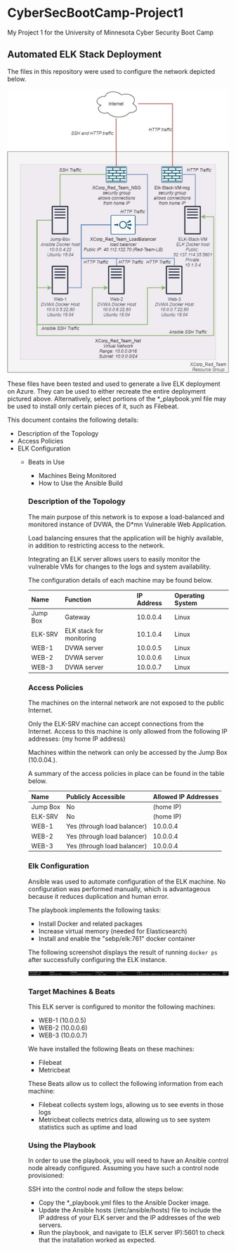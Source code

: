 # CyberSecBootCamp-Project1
My Project 1 for the University of Minnesota Cyber Security Boot Camp

## Automated ELK Stack Deployment

The files in this repository were used to configure the network depicted below.

![network diagram](Images/diagram.jpg)

These files have been tested and used to generate a live ELK deployment on Azure. They can be used to either recreate the entire deployment pictured above. Alternatively, select portions of the \*_playbook.yml file may be used to install only certain pieces of it, such as Filebeat.

This document contains the following details:
- Description of the Topology
- Access Policies
- ELK Configuration
  - Beats in Use
    - Machines Being Monitored
    - How to Use the Ansible Build


    ### Description of the Topology

    The main purpose of this network is to expose a load-balanced and monitored instance of DVWA, the D\*mn Vulnerable Web Application.

    Load balancing ensures that the application will be highly available, in addition to restricting access to the network.

    Integrating an ELK server allows users to easily monitor the vulnerable VMs for changes to the logs and system availability.

    The configuration details of each machine may be found below.

    | Name     | Function | IP Address | Operating System |
    |----------|----------|------------|------------------|
    | Jump Box | Gateway  | 10.0.0.4   | Linux            |
    | ELK-SRV  | ELK stack for monitoring | 10.1.0.4            | Linux                 |
    | WEB-1     | DVWA server         | 10.0.0.5           |      Linux            |
    | WEB-2     | DVWA server         | 10.0.0.6           |    Linux              |
    | WEB-3     | DVWA server         | 10.0.0.7           |    Linux              |

    ### Access Policies

    The machines on the internal network are not exposed to the public Internet. 

    Only the ELK-SRV machine can accept connections from the Internet. Access to this machine is only allowed from the following IP addresses: (my home IP address)

    Machines within the network can only be accessed by the Jump Box (10.0.04.).

    A summary of the access policies in place can be found in the table below.

    | Name     | Publicly Accessible | Allowed IP Addresses |
    |----------|---------------------|----------------------|
    | Jump Box | No              | (home IP)    |
    | ELK-SRV  | No                    | (home IP)                     |
    | WEB-1         |      Yes (through load balancer)               |  10.0.0.4                    |
    | WEB-2         |      Yes (through load balancer)               |  10.0.0.4                    |
    | WEB-3         |      Yes (through load balancer)               |  10.0.0.4                    |

    ### Elk Configuration

    Ansible was used to automate configuration of the ELK machine. No configuration was performed manually, which is advantageous because it reduces duplication and human error. 

    The playbook implements the following tasks:
    - Install Docker and related packages
    - Increase virtual memory (needed for Elasticsearch)
    - Install and enable the "sebp/elk:761" docker container 

    The following screenshot displays the result of running `docker ps` after successfully configuring the ELK instance.

    ![docker ps](Images/docker_ps.png)

    ### Target Machines & Beats
    This ELK server is configured to monitor the following machines:
    - WEB-1 (10.0.0.5)
    - WEB-2 (10.0.0.6)
    - WEB-3 (10.0.0.7)

    We have installed the following Beats on these machines:
    - Filebeat
    - Metricbeat

    These Beats allow us to collect the following information from each machine:
    - Filebeat collects system logs, allowing us to see events in those logs
    - Metricbeat collects metrics data, allowing us to see system statistics such as uptime and load

    ### Using the Playbook
    In order to use the playbook, you will need to have an Ansible control node already configured. Assuming you have such a control node provisioned: 

    SSH into the control node and follow the steps below:
    - Copy the \*_playbook.yml files to the Ansible Docker image.
    - Update the Ansible hosts (/etc/ansible/hosts) file to include the IP address of your ELK server and the IP addresses of the web servers.
    - Run the playbook, and navigate to (ELK server IP):5601 to check that the installation worked as expected.
